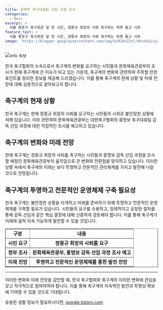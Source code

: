 ```yaml
---
title: 문체부 축구대표팀 선임 과정 조사
categories:
  - News
excerpt: >
  서울 종로구 축구회관 앞 한 시민, 정몽규 회장의 사퇴 촉구하는 피켓 들고 시위
feature_text: >
  서울 종로구 축구회관 앞 한 시민, 정몽규 회장의 사퇴 촉구하는 피켓 들고 시위
image: 'https://blogger.googleusercontent.com/img/b/R29vZ2xl/AVvXsEixyZcFfHzMRdzZMjFBmAUKJYCLCGyLL1o632UiGVXcaFdKo_bkvkuCioo0uUKlGfBVcT3P84aROyZIXSBEx3Aw5nCQ3pTgDom1WDC4m8eifvWiAmWEEVb4x6G_l8C0QH225ldMjyaFvpxGEBGNO37VmDTDMHGhJPq73UglMfDca1-0aw/s1600/blogspot.png'
---
```


<p><img src="https://blogger.googleusercontent.com/img/b/R29vZ2xl/AVvXsEixyZcFfHzMRdzZMjFBmAUKJYCLCGyLL1o632UiGVXcaFdKo_bkvkuCioo0uUKlGfBVcT3P84aROyZIXSBEx3Aw5nCQ3pTgDom1WDC4m8eifvWiAmWEEVb4x6G_l8C0QH225ldMjyaFvpxGEBGNO37VmDTDMHGhJPq73UglMfDca1-0aw/s1600/blogspot.png" alt="info 속보" /></p>

<p>한국 축구협회의 소속으로서 축구계의 변화를 요구하는 시민들과 문화체육관광부의 조사가 현재 축구계에 큰 이슈가 되고 있는 가운데, 축구계의 변화와 관련하여 주목할 만한 포인트를 정리한 정보를 제공해 드리겠습니다. 이를 통해 축구계의 현재 상황 및 미래 전망에 대해 심층적으로 알아보고자 합니다. </p>

<h2 data-ke-size="size26">축구계의 현재 상황</h2>

<p data-ke-size="size16">한국 축구계는 현재 정몽규 회장의 사퇴를 요구하는 시민들의 시위로 불안정한 상황에 처해 있습니다. 이와 관련하여 문화체육관광부는 대한축구협회의 홍명보 축구대표팀 감독 선임 과정에 대한 직접적인 조사를 예고하고 있습니다.</p>

<h2 data-ke-size="size26">축구계의 변화와 미래 전망</h2>

<p data-ke-size="size16">현재 축구계는 정몽규 회장의 사퇴를 촉구하는 시민들과 홍명보 감독 선임 과정을 조사할 예정인 문화체육관광부의 움직임으로 큰 변화와 전환점을 맞이하고 있습니다. 이러한 상황 속에서 축구계의 미래는 보다 투명하고 전문적인 관리체계를 가지고 발전해 나갈 것으로 전망됩니다. </p>

<h2 data-ke-size="size26">축구계의 투명하고 전문적인 운영체제 구축 필요성</h2>

<p data-ke-size="size16">한국 축구계는 불안정한 상황을 타개하고 미래를 준비하기 위해 투명하고 전문적인 운영체제를 구축할 필요가 있습니다. 시민들의 요구를 수용하고, 정례적이고 공정한 절차를 통해 감독 선임과 같은 핵심 결정에 대해 신중하게 검토해야 합니다. 이를 통해 축구계가 미래에 걸쳐 지속 가능하게 발전할 수 있을 것입니다. </p>

<table style="width: 100%;" border="1">
<tbody>
<tr>
<td style="text-align: center; height: 17px;"><b>구분</b></td>
<td style="text-align: center; height: 17px;"><b>내용</b></td>
</tr>
<tr>
<td style="text-align: center; height: 17px;"><b>시민 요구</b></td>
<td style="text-align: center; height: 17px;"><b>정몽규 회장의 사퇴를 요구</b></td>
</tr>
<tr>
<td style="text-align: center; height: 17px;"><b>정부 조사</b></td>
<td style="text-align: center; height: 17px;"><b>문화체육관광부, 홍명보 감독 선임 과정 조사 예고</b></td>
</tr>
<tr>
<td style="text-align: center; height: 17px;"><b>미래 전망</b></td>
<td style="text-align: center; height: 17px;"><b>투명하고 전문적인 운영체제를 통한 발전 전망</b></td>
</tr>
</tbody>
</table>

<hr>

<p>이러한 변화와 미래 전망을 감안할 때, 한국 축구협회와 축구계의 이러한 변화에 관심을 갖고 적극적으로 참여하여야 합니다. 이를 통해 축구계의 지속적인 발전과 투명성 확보에 기여할 수 있을 것으로 기대됩니다.</p>
유용한 생활 정보가 필요하시다면, <a href="https://qoogle.tistory.com" rel="dofollow">qoogle.tistory.com</a>



